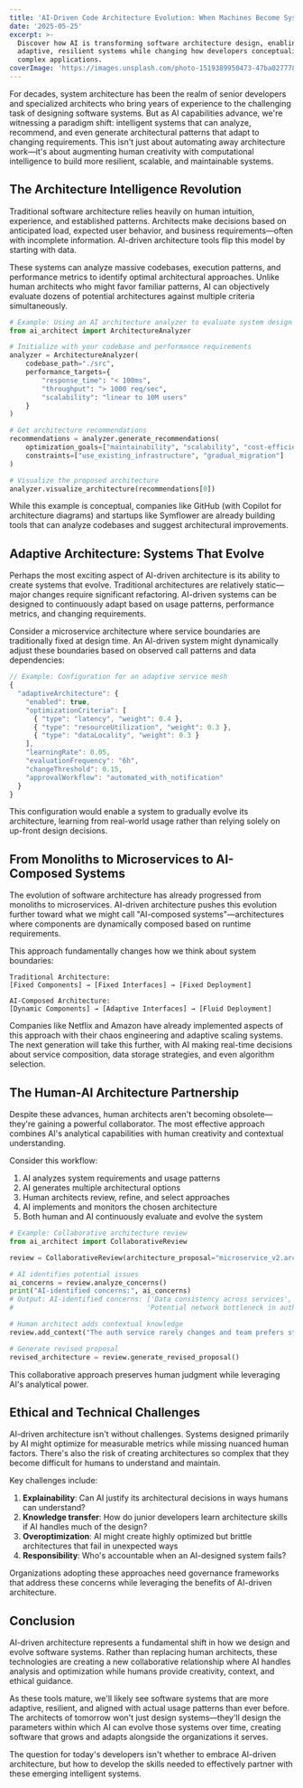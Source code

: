 ```yaml
---
title: 'AI-Driven Code Architecture Evolution: When Machines Become System Designers'
date: '2025-05-25'
excerpt: >-
  Discover how AI is transforming software architecture design, enabling more
  adaptive, resilient systems while changing how developers conceptualize
  complex applications.
coverImage: 'https://images.unsplash.com/photo-1519389950473-47ba0277781c'
---
```

For decades, system architecture has been the realm of senior developers and specialized architects who bring years of experience to the challenging task of designing software systems. But as AI capabilities advance, we're witnessing a paradigm shift: intelligent systems that can analyze, recommend, and even generate architectural patterns that adapt to changing requirements. This isn't just about automating away architecture work—it's about augmenting human creativity with computational intelligence to build more resilient, scalable, and maintainable systems.

## The Architecture Intelligence Revolution

Traditional software architecture relies heavily on human intuition, experience, and established patterns. Architects make decisions based on anticipated load, expected user behavior, and business requirements—often with incomplete information. AI-driven architecture tools flip this model by starting with data.

These systems can analyze massive codebases, execution patterns, and performance metrics to identify optimal architectural approaches. Unlike human architects who might favor familiar patterns, AI can objectively evaluate dozens of potential architectures against multiple criteria simultaneously.

```python
# Example: Using an AI architecture analyzer to evaluate system design
from ai_architect import ArchitectureAnalyzer

# Initialize with your codebase and performance requirements
analyzer = ArchitectureAnalyzer(
    codebase_path="./src",
    performance_targets={
        "response_time": "< 100ms",
        "throughput": "> 1000 req/sec",
        "scalability": "linear to 10M users"
    }
)

# Get architecture recommendations
recommendations = analyzer.generate_recommendations(
    optimization_goals=["maintainability", "scalability", "cost-efficiency"],
    constraints=["use_existing_infrastructure", "gradual_migration"]
)

# Visualize the proposed architecture
analyzer.visualize_architecture(recommendations[0])
```

While this example is conceptual, companies like GitHub (with Copilot for architecture diagrams) and startups like Symflower are already building tools that can analyze codebases and suggest architectural improvements.

## Adaptive Architecture: Systems That Evolve

Perhaps the most exciting aspect of AI-driven architecture is its ability to create systems that evolve. Traditional architectures are relatively static—major changes require significant refactoring. AI-driven systems can be designed to continuously adapt based on usage patterns, performance metrics, and changing requirements.

Consider a microservice architecture where service boundaries are traditionally fixed at design time. An AI-driven system might dynamically adjust these boundaries based on observed call patterns and data dependencies:

```javascript
// Example: Configuration for an adaptive service mesh
{
  "adaptiveArchitecture": {
    "enabled": true,
    "optimizationCriteria": [
      { "type": "latency", "weight": 0.4 },
      { "type": "resourceUtilization", "weight": 0.3 },
      { "type": "dataLocality", "weight": 0.3 }
    ],
    "learningRate": 0.05,
    "evaluationFrequency": "6h",
    "changeThreshold": 0.15,
    "approvalWorkflow": "automated_with_notification"
  }
}
```

This configuration would enable a system to gradually evolve its architecture, learning from real-world usage rather than relying solely on up-front design decisions.

## From Monoliths to Microservices to AI-Composed Systems

The evolution of software architecture has already progressed from monoliths to microservices. AI-driven architecture pushes this evolution further toward what we might call "AI-composed systems"—architectures where components are dynamically composed based on runtime requirements.

This approach fundamentally changes how we think about system boundaries:

```text
Traditional Architecture:
[Fixed Components] → [Fixed Interfaces] → [Fixed Deployment]

AI-Composed Architecture:
[Dynamic Components] → [Adaptive Interfaces] → [Fluid Deployment]
```

Companies like Netflix and Amazon have already implemented aspects of this approach with their chaos engineering and adaptive scaling systems. The next generation will take this further, with AI making real-time decisions about service composition, data storage strategies, and even algorithm selection.

## The Human-AI Architecture Partnership

Despite these advances, human architects aren't becoming obsolete—they're gaining a powerful collaborator. The most effective approach combines AI's analytical capabilities with human creativity and contextual understanding.

Consider this workflow:

1. AI analyzes system requirements and usage patterns
2. AI generates multiple architectural options
3. Human architects review, refine, and select approaches
4. AI implements and monitors the chosen architecture
5. Both human and AI continuously evaluate and evolve the system

```python
# Example: Collaborative architecture review
from ai_architect import CollaborativeReview

review = CollaborativeReview(architecture_proposal="microservice_v2.arch")

# AI identifies potential issues
ai_concerns = review.analyze_concerns()
print("AI-identified concerns:", ai_concerns)
# Output: AI-identified concerns: ['Data consistency across services',
#                                 'Potential network bottleneck in auth flow']

# Human architect adds contextual knowledge
review.add_context("The auth service rarely changes and team prefers stability over flexibility")

# Generate revised proposal
revised_architecture = review.generate_revised_proposal()
```

This collaborative approach preserves human judgment while leveraging AI's analytical power.

## Ethical and Technical Challenges

AI-driven architecture isn't without challenges. Systems designed primarily by AI might optimize for measurable metrics while missing nuanced human factors. There's also the risk of creating architectures so complex that they become difficult for humans to understand and maintain.

Key challenges include:

1. **Explainability**: Can AI justify its architectural decisions in ways humans can understand?
2. **Knowledge transfer**: How do junior developers learn architecture skills if AI handles much of the design?
3. **Overoptimization**: AI might create highly optimized but brittle architectures that fail in unexpected ways
4. **Responsibility**: Who's accountable when an AI-designed system fails?

Organizations adopting these approaches need governance frameworks that address these concerns while leveraging the benefits of AI-driven architecture.

## Conclusion

AI-driven architecture represents a fundamental shift in how we design and evolve software systems. Rather than replacing human architects, these technologies are creating a new collaborative relationship where AI handles analysis and optimization while humans provide creativity, context, and ethical guidance.

As these tools mature, we'll likely see software systems that are more adaptive, resilient, and aligned with actual usage patterns than ever before. The architects of tomorrow won't just design systems—they'll design the parameters within which AI can evolve those systems over time, creating software that grows and adapts alongside the organizations it serves.

The question for today's developers isn't whether to embrace AI-driven architecture, but how to develop the skills needed to effectively partner with these emerging intelligent systems.
